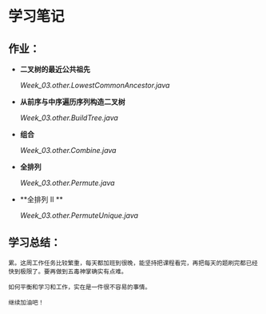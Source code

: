 # 学习笔记

## 作业：
    
- **二叉树的最近公共祖先**

    _Week_03.other.LowestCommonAncestor.java_

- **从前序与中序遍历序列构造二叉树**

    _Week_03.other.BuildTree.java_

- **组合**

    _Week_03.other.Combine.java_
    
- **全排列**
    
    _Week_03.other.Permute.java_

- **全排列 II **
    
    _Week_03.other.PermuteUnique.java_

    
## 学习总结：
  
    累。这周工作任务比较繁重，每天都加班到很晚，能坚持把课程看完，再把每天的题刷完都已经快到极限了。要再做到五毒神掌确实有点难。
    
    如何平衡和学习和工作，实在是一件很不容易的事情。
    
    继续加油吧！
    
    